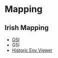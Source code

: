 # Mapping

## Irish Mapping
* [OSI](http://map.geohive.ie/mapviewer.html)
* GSI
* [Historic Env Viewer](https://maps.archaeology.ie/HistoricEnvironment/)




